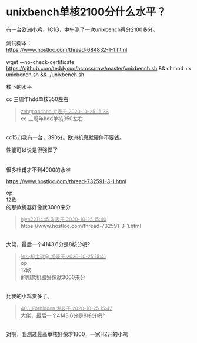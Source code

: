 # unixbench单核2100分什么水平？


有一台欧洲小鸡，1C1G，中午测了一次unixbench得分2100多分。<img src="static/image/smiley/default/lol.gif" smilieid="12" border="0" alt="" /> <br />
<br />
测试脚本：<br />
https://www.hostloc.com/thread-684832-1-1.html<br />
<br />
wget --no-check-certificate https://github.com/teddysun/across/raw/master/unixbench.sh &amp;&amp; chmod +x unixbench.sh &amp;&amp; ./unixbench.sh

楼下的水平

cc 三周年hdd单核350左右<img src="static/image/smiley/default/lol.gif" smilieid="12" border="0" alt="" /><img src="static/image/smiley/default/lol.gif" smilieid="12" border="0" alt="" /><img id="aimg_M5ot2" onclick="zoom(this, this.src, 0, 0, 0)" class="zoom" src="https://cdn.jsdelivr.net/gh/hishis/forum-master/public/images/patch.gif" onmouseover="img_onmouseoverfunc(this)" onload="thumbImg(this)" border="0" alt="" />

<div class="quote"><blockquote><font size="2"><a href="https://www.hostloc.com/forum.php?mod=redirect&amp;goto=findpost&amp;pid=9350075&amp;ptid=758290" target="_blank"><font color="#999999">zenghaochen 发表于 2020-10-25 15:36</font></a></font><br />
cc 三周年hdd单核350左右</blockquote></div><br />
cc15刀我有一台，390分。欧洲机真就硬件不要钱。<img src="static/image/smiley/default/lol.gif" smilieid="12" border="0" alt="" />

性能可以说是很强悍了<br />
<br />
<br />
很多杜甫才不到4000的水准

https://www.hostloc.com/thread-732591-3-1.html

op<br />
12欧<br />
的那款机器好像就3000来分<img id="aimg_D0sc2" onclick="zoom(this, this.src, 0, 0, 0)" class="zoom" src="https://cdn.jsdelivr.net/gh/hishis/forum-master/public/images/patch.gif" onmouseover="img_onmouseoverfunc(this)" onload="thumbImg(this)" border="0" alt="" />

<div class="quote"><blockquote><font size="2"><a href="https://www.hostloc.com/forum.php?mod=redirect&amp;goto=findpost&amp;pid=9350095&amp;ptid=758290" target="_blank"><font color="#999999">hjvn2211445 发表于 2020-10-25 15:40</font></a></font><br />
https://www.hostloc.com/thread-732591-3-1.html</blockquote></div><br />
大佬，最后一个4143.6分是8核分吧?

<div class="quote"><blockquote><font size="2"><a href="https://www.hostloc.com/forum.php?mod=redirect&amp;goto=findpost&amp;pid=9350101&amp;ptid=758290" target="_blank"><font color="#999999">流交机主球全 发表于 2020-10-25 15:41</font></a></font><br />
op<br />
12欧<br />
的那款机器好像就3000来分</blockquote></div><br />
比我的小鸡贵多了。<img src="static/image/smiley/yct/010.gif" smilieid="41" border="0" alt="" />

<div class="quote"><blockquote><font size="2"><a href="https://www.hostloc.com/forum.php?mod=redirect&amp;goto=findpost&amp;pid=9350118&amp;ptid=758290" target="_blank"><font color="#999999">403_Forbidden 发表于 2020-10-25 15:43</font></a></font><br />
大佬，最后一个4143.6分是8核分吧?</blockquote></div><br />
对啊，我测过最高单核好像才1800，一家HZ开的小鸡
